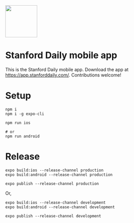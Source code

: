 <img src="https://user-images.githubusercontent.com/1689183/55673023-25239a00-5857-11e9-9699-5f2d0ab365cf.png" width="100">

# Stanford Daily mobile app
This is the Stanford Daily mobile app. Download the app at https://app.stanforddaily.com/. Contributions welcome!

# Setup
```
npm i
npm i -g expo-cli

npm run ios

# or
npm run android
```

# Release
```
expo build:ios --release-channel production
expo build:android --release-channel production

expo publish --release-channel production
```

Or,

```
expo build:ios --release-channel development
expo build:android --release-channel development

expo publish --release-channel development
```
